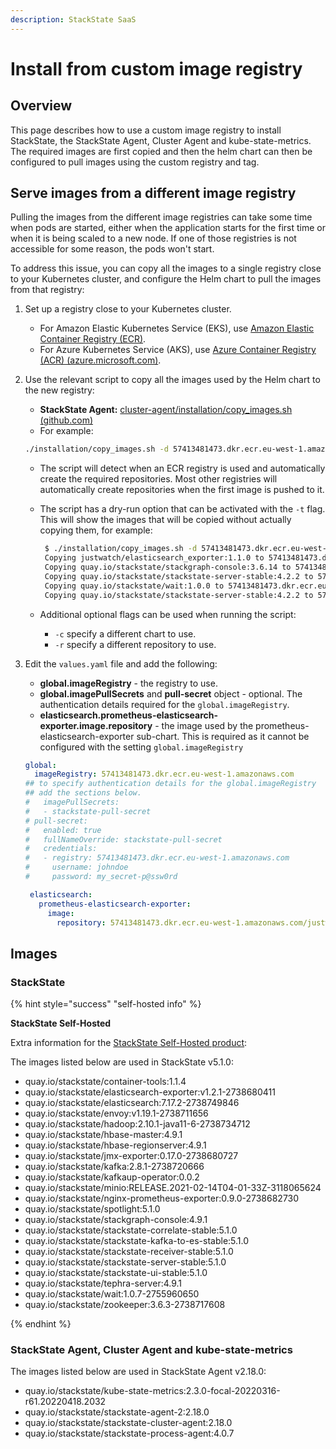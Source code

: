 ```yaml
---
description: StackState SaaS
---
```


# Install from custom image registry

## Overview

This page describes how to use a custom image registry to install StackState, the StackState Agent, Cluster Agent and kube-state-metrics. The required images are first copied and then the helm chart can then be configured to pull images using the custom registry and tag.

## Serve images from a different image registry

Pulling the images from the different image registries can take some time when pods are started, either when the application starts for the first time or when it is being scaled to a new node. If one of those registries is not accessible for some reason, the pods won't start.

To address this issue, you can copy all the images to a single registry close to your Kubernetes cluster, and configure the Helm chart to pull the images from that registry:

1. Set up a registry close to your Kubernetes cluster.
   * For Amazon Elastic Kubernetes Service (EKS), use [Amazon Elastic Container Registry (ECR)](https://aws.amazon.com/ecr/).
   * For Azure Kubernetes Service (AKS), use [Azure Container Registry (ACR) \(azure.microsoft.com\)](https://azure.microsoft.com/en-us/products/container-registry/).
2. Use the relevant script to copy all the images used by the Helm chart to the new registry:
   * **StackState Agent:** [cluster-agent/installation/copy_images.sh \(github.com\)](https://github.com/StackVista/helm-charts/blob/master/stable/cluster-agent/installation/copy_images.sh)
   * For example:

    ```bash
    ./installation/copy_images.sh -d 57413481473.dkr.ecr.eu-west-1.amazonaws.com

    ```

    * The script will detect when an ECR registry is used and automatically create the required repositories. Most other registries will automatically create repositories when the first image is pushed to it.
    *   The script has a dry-run option that can be activated with the `-t` flag. This will show the images that will be copied without actually copying them, for example:

        ```bash
         $ ./installation/copy_images.sh -d 57413481473.dkr.ecr.eu-west-1.amazonaws.com -t
         Copying justwatch/elasticsearch_exporter:1.1.0 to 57413481473.dkr.ecr.eu-west-1.amazonaws.com/justwatch/elasticsearch_exporter:1.1.0 (dry-run)
         Copying quay.io/stackstate/stackgraph-console:3.6.14 to 57413481473.dkr.ecr.eu-west-1.amazonaws.com/stackstate/stackgraph-console:3.6.14 (dry-run)
         Copying quay.io/stackstate/stackstate-server-stable:4.2.2 to 57413481473.dkr.ecr.eu-west-1.amazonaws.com/stackstate/stackstate-server-stable:4.2.2 (dry-run)
         Copying quay.io/stackstate/wait:1.0.0 to 57413481473.dkr.ecr.eu-west-1.amazonaws.com/stackstate/wait:1.0.0 (dry-run)
         Copying quay.io/stackstate/stackstate-server-stable:4.2.2 to 57413481473.dkr.ecr.eu-west-1.amazonaws.com/stackstate/stackstate-server-stable:4.2.2 (dry-run)

        ```
    * Additional optional flags can be used when running the script:
      * `-c` specify a different chart to use.
      * `-r` specify a different repository to use.
5. Edit the `values.yaml` file and add the following:
   * **global.imageRegistry** - the registry to use.
   * **global.imagePullSecrets** and **pull-secret** object - optional. The authentication details required for the `global.imageRegistry`.
   * **elasticsearch.prometheus-elasticsearch-exporter.image.repository** - the image used by the prometheus-elasticsearch-exporter sub-chart. This is required as it cannot be configured with the setting `global.imageRegistry`
    ```yaml
    global:
      imageRegistry: 57413481473.dkr.ecr.eu-west-1.amazonaws.com
    ## to specify authentication details for the global.imageRegistry
    ## add the sections below.
    #   imagePullSecrets:
    #   - stackstate-pull-secret
    # pull-secret:
    #   enabled: true
    #   fullNameOverride: stackstate-pull-secret
    #   credentials:
    #   - registry: 57413481473.dkr.ecr.eu-west-1.amazonaws.com
    #     username: johndoe
    #     password: my_secret-p@ssw0rd
   
     elasticsearch:
       prometheus-elasticsearch-exporter:
         image:
           repository: 57413481473.dkr.ecr.eu-west-1.amazonaws.com/justwatch/elasticsearch_exporter
    ```

## Images

### StackState

{% hint style="success" "self-hosted info" %}

**StackState Self-Hosted**

Extra information for the [StackState Self-Hosted product](https://docs.stackstate.com/):

    
The images listed below are used in StackState v5.1.0:

* quay.io/stackstate/container-tools:1.1.4
* quay.io/stackstate/elasticsearch-exporter:v1.2.1-2738680411
* quay.io/stackstate/elasticsearch:7.17.2-2738749846
* quay.io/stackstate/envoy:v1.19.1-2738711656
* quay.io/stackstate/hadoop:2.10.1-java11-6-2738734712
* quay.io/stackstate/hbase-master:4.9.1
* quay.io/stackstate/hbase-regionserver:4.9.1
* quay.io/stackstate/jmx-exporter:0.17.0-2738680727
* quay.io/stackstate/kafka:2.8.1-2738720666
* quay.io/stackstate/kafkaup-operator:0.0.2
* quay.io/stackstate/minio:RELEASE.2021-02-14T04-01-33Z-3118065624
* quay.io/stackstate/nginx-prometheus-exporter:0.9.0-2738682730
* quay.io/stackstate/spotlight:5.1.0
* quay.io/stackstate/stackgraph-console:4.9.1
* quay.io/stackstate/stackstate-correlate-stable:5.1.0
* quay.io/stackstate/stackstate-kafka-to-es-stable:5.1.0
* quay.io/stackstate/stackstate-receiver-stable:5.1.0
* quay.io/stackstate/stackstate-server-stable:5.1.0
* quay.io/stackstate/stackstate-ui-stable:5.1.0
* quay.io/stackstate/tephra-server:4.9.1
* quay.io/stackstate/wait:1.0.7-2755960650
* quay.io/stackstate/zookeeper:3.6.3-2738717608

{% endhint %}

### StackState Agent, Cluster Agent and kube-state-metrics

The images listed below are used in StackState Agent v2.18.0:

* quay.io/stackstate/kube-state-metrics:2.3.0-focal-20220316-r61.20220418.2032
* quay.io/stackstate/stackstate-agent-2:2.18.0
* quay.io/stackstate/stackstate-cluster-agent:2.18.0
* quay.io/stackstate/stackstate-process-agent:4.0.7